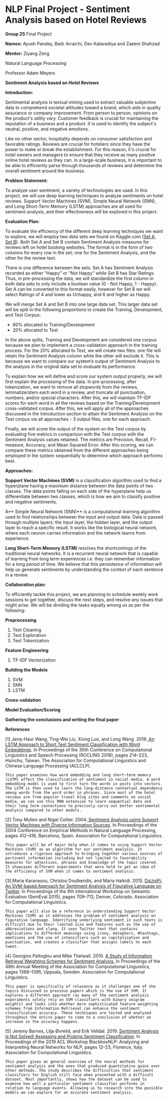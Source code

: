 # NLP Final Project - Sentiment Analysis based on Hotel Reviews 

**Group 25** Final Project 

**Names:** Ayush Pandey, Badr Arraichi, Dev Kalavadiya and Zaeem Shahzad

**Mentor:** Ziyang Zeng

Natural Language Processing

Professor Adam Meyers

**Sentiment Analysis based on Hotel Reviews**

**Introduction:**

Sentimental analysis is textual mining used to extract valuable subjective data to comprehend societal attitudes toward a brand, which aids in quality assurance or company improvement. From person to person, opinions on the product's utility vary. Customer feedback is crucial for maintaining the reputation of a business and a product. It is used to identify the subject's neutral, positive, and negative emotions.

Like no other sector, hospitality depends on consumer satisfaction and favorable ratings. Reviews are crucial for hoteliers since they have the power to make or break the establishment. For this reason, it's crucial for hotel owners and managers to ensure that they receive as many positive online hotel reviews as they can. In a large-scale business, it is important to be able to efficiently parse through thousands of reviews and determine the overall sentiment around the business.

**Problem Statement:**

To analyze user sentiment, a variety of technologies are used. In this project, we will use deep learning techniques to analyze sentiments on hotel reviews. Support Vector Machines (SVM), Simple Neural Network (SNN), and Long Short-Term Memory (LSTM) approaches are all used for sentiment analysis, and their effectiveness will be explored in this project.

**Evaluation Plan:**

To evaluate the efficiency of the different deep learning techniques we want to explore, we will employ two data sets we found on Kaggle.com ([Set A](https://www.kaggle.com/datasets/harmanpreet93/hotelreviews), [Set B](https://www.kaggle.com/code/algord/trip-advisor-hotel-reviews-gru/data)). Both Set A and Set B contain Sentiment Analysis measures for reviews left on hotel booking websites. The format is in the form of two columns for every row in the set; one for the Sentiment Analysis, and the other for the review text. 

There is one difference between the sets. Set A has Sentiment Analysis recorded as either “Happy” or “Not Happy” while Set B has Star Ratings. Thus, in pre-processing the data, we will standardize the first column in both data sets to only include a boolean value (0 - Not Happy, 1 - Happy). Set A can be converted to this format easily, however for Set B we will select Ratings of 4 and lower as Unhappy, and 6 and higher as Happy. 

We will merge Set A and Set B into one large data set. This larger data set will be split in the following proportions to create the Training, Development, and Test Corpus:


* 80% allocated to Training/Development
* 20% allocated to Test

In the above splits, Training and Development are considered one corpus because we plan to implement a cross-validation approach in the training process. For the 20% allocated to Test, we will create two files: one file will retain the Sentiment Analysis column while the other will exclude it. This is because we want to compare our system’s output of Sentiment Analysis to the analysis in the original data set to evaluate its performance. 

To explain how we will define and score our system output properly, we will first explain the processing of the data. In pre-processing, after tokenization, we want to remove all stopwords from the reviews, lemmatize/stem each word in a review, and truncate all punctuation, numbers, and/or special characters. After this, we will maintain TF-IDF scores for each word in all the reviews based on the Training/Development cross-validated corpus. After this, we will apply all of the approaches discussed in the Introduction section to attain the Sentiment Analysis on the Test corpus via all approaches - 3 output files, one for each approach. 

Finally, we will score the output of the system on the Test corpus by evaluating five metrics in comparison with the Test corpus with the Sentiment Analysis values retained. The metrics are Precision, Recall, F1-measure, Accuracy, and Mean Squared Error. After this scoring, we can compare these metrics obtained from the different approaches being employed in the system sequentially to determine which approach performs best. 

**Approaches:**

**Support Vector Machines (SVM)** is a classification algorithm used to find a hyperplane having a maximum distance between the data points of two classes. The data points falling on each side of the hyperplane help us differentiate between two classes, which is how we aim to classify positive and negative sentiments.

A** Simple Neural Network (SNN)** is a computational learning algorithm used to find relationships between the input and output data. Data is passed through multiple layers: the input layer, the hidden layer, and the output layer to reach a specific result. It works like the biological neural network, where each neuron carries information and the network learns from experience.

**Long Short-Term Memory (LSTM)** resolves the shortcomings of the traditional neural networks. It is a recurrent neural network that is capable of learning from long term experiences i.e. they can remember information for a long period of time. We believe that this persistence of information will help us generate sentiments by understanding the context of each sentence in a review.

**Collaboration plan:**

To efficiently tackle this project, we are planning to schedule weekly work sessions to get together, discuss the next steps, and resolve any issues that might arise. We will be dividing the tasks equally among us as per the following:

**Preprocessing** 

1. Text Cleaning
2. Text Exploration
3. Text Tokenization

**Feature Engineering**

1. TF-IDF Vectorization 

**Building the Models**

1. SVM
2. SNN
3. LSTM 

**Cross-validation** 

**Model Evaluation/Scoring** 

**Gathering the conclusions and writing the final paper**

**References**

[1] Jenq-Haur Wang, Ting-Wei Liu, Xiong Luo, and Long Wang. 2018.<span style="text-decoration:underline;"> [An LSTM Approach to Short Text Sentiment Classification with Word Embeddings](https://aclanthology.org/O18-1021)</span>. In Proceedings of the 30th Conference on Computational Linguistics and Speech Processing (ROCLING 2018), pages 214–223, Hsinchu, Taiwan. The Association for Computational Linguistics and Chinese Language Processing (ACLCLP).


    This paper examines how word embedding and long short-term memory (LSTM) affect the classification of sentiment in social media. A word embedding model is used to first turn the words in posts into vectors. The LSTM is then used to learn the long-distance contextual dependency among words from the word order in phrases. Since most of the hotel reviews are from popular travel blog sites and comments on social media, we can use this RNN extension to learn sequential data and their long term connections to precisely carry out better sentimental analysis compared to other models. 

[2] Tony Mullen and Nigel Collier. 2004.<span style="text-decoration:underline;"> [Sentiment Analysis using Support Vector Machines with Diverse Information Sources](https://aclanthology.org/W04-3253)</span>. In Proceedings of the 2004 Conference on Empirical Methods in Natural Language Processing, pages 412–418, Barcelona, Spain. Association for Computational Linguistics.


    This paper will be of major help when it comes to using Support Vector Machines (SVM) as an algorithm for our sentiment analysis. It introduces a rigorous approach to bringing together various sources of pertinent information including but not limited to favorability measures for adjectives, phrases and knowledge of the topic covered. It showcases different experiments that were held to get an idea of the efficiency of SVM when it comes to sentiment analysis.

[3]<span style="text-decoration:underline;"> </span>Maria Karanasou, Christos Doulkeridis, and Maria Halkidi. 2015. [DsUniPi: An SVM-based Approach for Sentiment Analysis of Figurative Language on Twitter](https://aclanthology.org/S15-2120). In Proceedings of the 9th International Workshop on Semantic Evaluation (SemEval 2015), pages 709–713, Denver, Colorado. Association for Computational Linguistics.


    This paper will also be a reference in understanding Support Vector Machines (SVM) as it addresses the problem of sentiment analysis on figurative language. Identifying underlying sentiment in such texts is difficult due to their limited size and features such as the use of abbreviations and slang. It uses Twitter text that contains implications to different meanings using irony, metaphors, #hashtags, emoticons and the use of intensifiers such as capitalization and punctuation, and creates a classifier that assigns labels to each tweet.

[4] Georgios Paltoglou and Mike Thelwall. 2010. [A Study of Information Retrieval Weighting Schemes for Sentiment Analysis](https://aclanthology.org/P10-1141)<span style="text-decoration:underline;">.</span> In Proceedings of the 48th Annual Meeting of the Association for Computational Linguistics, pages 1386–1395, Uppsala, Sweden. Association for Computational Linguistics.


    This paper is specifically of relevance as it challenges one of the topics discussed in previous papers which is the use of SVM. It explores a different approach (as many of the sentiment analysis experiments solely rely on SVM classifiers with binary unigram weights) and looks into whether more sophisticated feature weighting schemes from Information Retrieval can enhance the sentiment classification accuracy. These techniques are tested and analyzed throughout the entire paper to come to a conclusion of whether an increase in the accuracy happens.

[5] Jeremy Barnes, Lilja Øvrelid, and Erik Velldal. 2019. [Sentiment Analysis Is Not Solved! Assessing and Probing Sentiment Classification](https://aclanthology.org/W19-4802). In Proceedings of the 2019 ACL Workshop BlackboxNLP: Analyzing and Interpreting Neural Networks for NLP, pages 12–23, Florence, Italy. Association for Computational Linguistics.


    This paper gives an general overview of the neural methods for sentiment analysis and the ones that produced quantitative gains over other methods. The study describes the difficulties that sentiment classifiers for English still face when presented with a difficult dataset. Most importantly, shows how the dataset can be used to examine how well a particular sentiment classifier performs in relation to language events. Allowing us to research into the possible models we can explore for an accurate sentiment analysis. 

